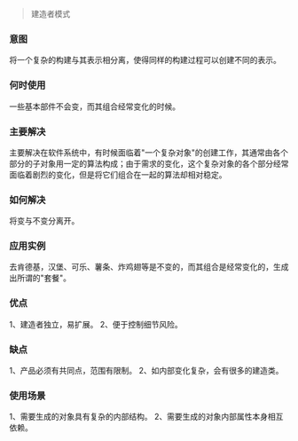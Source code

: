 > 建造者模式

### 意图
将一个复杂的构建与其表示相分离，使得同样的构建过程可以创建不同的表示。

### 何时使用
一些基本部件不会变，而其组合经常变化的时候。

### 主要解决
主要解决在软件系统中，有时候面临着"一个复杂对象"的创建工作，其通常由各个部分的子对象用一定的算法构成；由于需求的变化，这个复杂对象的各个部分经常面临着剧烈的变化，但是将它们组合在一起的算法却相对稳定。

### 如何解决
将变与不变分离开。

### 应用实例
去肯德基，汉堡、可乐、薯条、炸鸡翅等是不变的，而其组合是经常变化的，生成出所谓的"套餐"。

### 优点
1、建造者独立，易扩展。
2、便于控制细节风险。

### 缺点
1、产品必须有共同点，范围有限制。
2、如内部变化复杂，会有很多的建造类。

### 使用场景
1、需要生成的对象具有复杂的内部结构。
2、需要生成的对象内部属性本身相互依赖。
